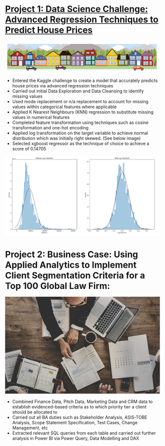 # [Project 1: Data Science Challenge: Advanced Regression Techniques to Predict House Prices](https://www.kaggle.com/lmfwilliamson/house-price-regression-project)

![](/images/House%20Banner.png)

* Entered the Kaggle challenge to create a model that accurately predicts house prices via advanced regression techniques
* Carried out initial Data Exploration and Data Cleansing to identify missing values
* Used mode replacement or n/a replacement to account for missing values within categorical features where applicable
* Applied K Nearest Neighbours (KNN) regression to substitute missing values in numerical features
* Completed feature transformation using techniques such as cosine transformation and one-hot encoding
* Applied log transformation on the target variable to achieve normal distribution which was initially right skewed. (See below image)
* Selected xgboost regressor as the technique of choice to achieve a score of 0.14705

![](/images/Distribution%20Transformation.png)

# Project 2: Business Case: Using Applied Analytics to Implement Client Segmentation Criteria for a Top 100 Global Law Firm:

![](/images/Business%20Decision%20Making.jpg)

* Combined Finance Data, Pitch Data, Marketing Data and CRM data to establish evidenced-based criteria as to which priority tier a client should be allocated to
* Carried out all BA duties such as Stakeholder Analysis, ASIS-TOBE Analysis, Scope Statement Specification, Test Cases, Change Management, etc
* Extracted relevant SQL queries from each table and carried out further analysis in Power BI via Power Query, Data Modelling and DAX
